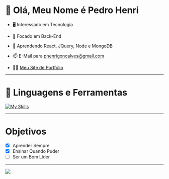 # 👋 Olá, Meu Nome é Pedro Henri

- 🖥️ Interessado em Tecnologia
- 👀 Focado em Back-End
- 🌱 Aprendendo React, JQuery, Node e MongoDB
- 📫 E-Mail para phenrigoncalves@gmail.com

- 🧑‍💻 [Meu Site de Portfólio](https://pedrohenri.netlify.app/)

---
# 🧰 Linguagens e Ferramentas

[![My Skills](https://skills.thijs.gg/icons?i=html,css,js,react,tailwind,py,figma,cs,ps,vscode,powershell,mysql,blender,linux,linkedin,discord,instagram&perline=50)](https://pedrohenri.netlify.app/)

---

# Objetivos

- [x] Aprender Sempre
- [x] Ensinar Quando Puder
- [ ] Ser um Bom Líder
  
---

<img src="https://github-readme-activity-graph.cyclic.app/graph?username=Pedrenri&theme=github">
